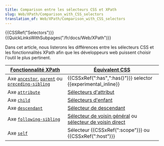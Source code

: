 ```yaml
---
title: Comparison entre les sélecteurs CSS et XPath
slug: Web/XPath/Comparison_with_CSS_selectors
translation_of: Web/XPath/Comparison_with_CSS_selectors
---
```


{{CSSRef("Selectors")}}{{QuickLinksWithSubpages("/fr/docs/Web/XPath")}}

Dans cet article, nous listerons les différences entre les sélecteurs CSS et les fonctionnalités XPath afin que les développeurs web puissent choisir l'outil le plus pertinent.

| [Fonctionnalité XPath](/fr/docs/Web/XPath)                                                                                                             | [Équivalent CSS](/fr/docs/Web/CSS/Sélecteurs_CSS)                                                                                                           |
| ------------------------------------------------------------------------------------------------------------------------------------------------------ | ----------------------------------------------------------------------------------------------------------------------------------------------------------- |
| Axe [`ancestor`](/fr/docs/XPath/Axes/ancestor), [`parent`](/fr/docs/XPath/Axes/parent) ou [`preceding-sibling`](/fr/docs/XPath/Axes/preceding-sibling) | {{CSSxRef(":has",":has()")}} selector {{experimental_inline}}                                                                              |
| Axe [`attribute`](/fr/docs/XPath/Axes/attribute)                                                                                                       | [Sélecteurs d'attribut](/fr/docs/Web/CSS/Attribute_selectors)                                                                                            |
| Axe [`child`](/fr/docs/XPath/Axes/child)                                                                                                               | [Sélecteurs d'enfant](/fr/docs/Web/CSS/Sélecteurs_enfant)                                                                                                   |
| Axe [`descendant`](/fr/docs/XPath/Axes/descendant)                                                                                                     | [Sélecteur de descendant](/fr/docs/Web/CSS/Sélecteurs_descendant)                                                                                           |
| Axe [`following-sibling`](/fr/docs/XPath/Axes/following-sibling)                                                                                       | [Sélecteur de voisin général](/fr/docs/Web/CSS/Sélecteurs_de_voisins_généraux) ou [sélecteur de voisin direct](/fr/docs/Web/CSS/Sélecteur_de_voisin_direct) |
| Axe [`self`](/fr/docs/XPath/Axes/self)                                                                                                                 | Sélecteur {{CSSxRef(":scope")}} ou {{CSSxRef(":host")}}                                                                                      |
